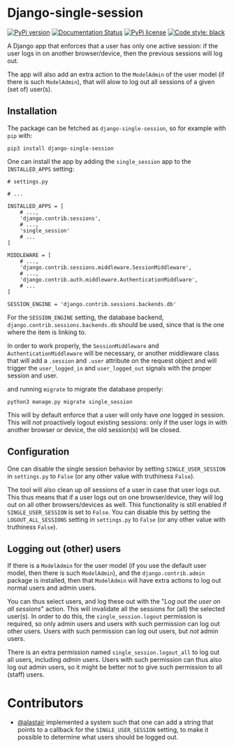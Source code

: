 # Django-single-session

[![PyPi version](https://badgen.net/pypi/v/django-single-session/)](https://pypi.python.org/pypi/django-single-session/)
[![Documentation Status](https://readthedocs.org/projects/django-single-session/badge/?version=latest)](http://django-single-session.readthedocs.io/?badge=latest)
[![PyPi license](https://badgen.net/pypi/license/django-single-session/)](https://pypi.python.org/pypi/django-single-session/)
[![Code style: black](https://img.shields.io/badge/code%20style-black-000000.svg)](https://github.com/psf/black)

A Django app that enforces that a user has only one active session: if the user logs in on another browser/device, then the previous sessions will log out.

The app will also add an extra action to the `ModelAdmin` of the user model (if there is such `ModelAdmin`), that will alow to log out all sessions of a given (set of) user(s).

## Installation

The package can be fetched as `django-single-session`, so for example with `pip` with:

```shell
pip3 install django-single-session
```

One can install the app by adding the `single_session` app to the `INSTALLED_APPS` setting:

```python3
# settings.py

# ...

INSTALLED_APPS = [
    # ...,
    'django.contrib.sessions',
    # ...,
    'single_session'
    # ...
]

MIDDLEWARE = [
    # ...,
    'django.contrib.sessions.middleware.SessionMiddleware',
    # ...,
    'django.contrib.auth.middleware.AuthenticationMiddlware',
    # ...
]

SESSION_ENGINE = 'django.contrib.sessions.backends.db'
```

For the `SESSION_ENGINE` setting, the database backend, `django.contrib.sessions.backends.db` should be used, since that is the one where the item is linking to.

In order to work properly, the `SessionMiddleware` and `AuthenticationMiddleware` will be necessary, or another middleware class that will add a `.session` and `.user` attribute on the
request object and will trigger the `user_logged_in` and `user_logged_out` signals with the proper session and user.

and running `migrate` to migrate the database properly:

```shell
python3 manage.py migrate single_session
```

This will by default enforce that a user will only have *one* logged in session. This will *not* proactively logout existing sessions: only if the user logs in with another browser or device,
the old session(s) will be closed.

## Configuration

One can disable the single session behavior by setting `SINGLE_USER_SESSION` in `settings.py` to `False` (or any other value with truthiness `False`).

The tool will also clean up *all* sessions of a user in case that user logs out. This thus means that if a user logs out on one browser/device, they will log out on all other browsers/devices as well. This functionality is still enabled if `SINGLE_USER_SESSION` is set to `False`. You can disable this by setting the `LOGOUT_ALL_SESSIONS` setting in `settings.py` to `False` (or any other value with truthiness `False`).

## Logging out (other) users

If there is a `ModelAdmin` for the user model (if you use the default user model, then there is such `ModelAdmin`), and the `django.contrib.admin` package is installed,
then that `ModelAdmin` will have extra actions to log out normal users and admin users.

You can thus select users, and log these out with the "*Log out the user on all sessions*" action. This will invalidate all the sessions for (all) the selected user(s). In order to do this,
the `single_session.logout` permission is required, so only admin users and users with such permission can log out other users. Users with such permission can log out users, but
*not* admin users.

There is an extra permission named `single_session.logout_all` to log out all users, including *admin* users. Users with such permission can thus also log out admin users, so it
might be better not to give such permission to all (staff) users.

# Contributors

 - [@alastair](https://github.com/alastair) implemented a system such that one can add a string that points to a callback for the `SINGLE_USER_SESSION` setting, to make it possible to determine what users should be logged out.

